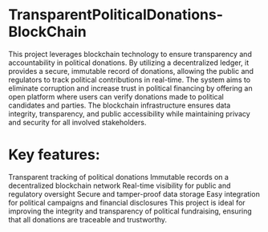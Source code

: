 # TransparentPoliticalDonations-BlockChain

This project leverages blockchain technology to ensure transparency and accountability in political donations. By utilizing a decentralized ledger, it provides a secure, immutable record of donations, allowing the public and regulators to track political contributions in real-time. The system aims to eliminate corruption and increase trust in political financing by offering an open platform where users can verify donations made to political candidates and parties. The blockchain infrastructure ensures data integrity, transparency, and public accessibility while maintaining privacy and security for all involved stakeholders.

# Key features:

Transparent tracking of political donations
Immutable records on a decentralized blockchain network
Real-time visibility for public and regulatory oversight
Secure and tamper-proof data storage
Easy integration for political campaigns and financial disclosures
This project is ideal for improving the integrity and transparency of political fundraising, ensuring that all donations are traceable and trustworthy.
